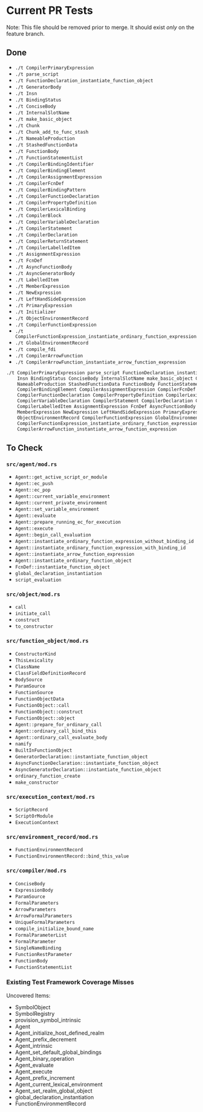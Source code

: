 # Current PR Tests

Note: This file should be removed prior to merge. It should exist _only_ on the feature branch.

## Done

* `./t CompilerPrimaryExpression`
* `./t parse_script`
* `./t FunctionDeclaration_instantiate_function_object`
* `./t GeneratorBody`
* `./t Insn`
* `./t BindingStatus`
* `./t ConciseBody`
* `./t InternalSlotName`
* `./t make_basic_object`
* `./t Chunk`
* `./t Chunk_add_to_func_stash`
* `./t NameableProduction`
* `./t StashedFunctionData`
* `./t FunctionBody`
* `./t FunctionStatementList`
* `./t CompilerBindingIdentifier`
* `./t CompilerBindingElement`
* `./t CompilerAssignmentExpression`
* `./t CompilerFcnDef`
* `./t CompilerBindingPattern`
* `./t CompilerFunctionDeclaration`
* `./t CompilerPropertyDefinition`
* `./t CompilerLexicalBinding`
* `./t CompilerBlock`
* `./t CompilerVariableDeclaration`
* `./t CompilerStatement`
* `./t CompilerDeclaration`
* `./t CompilerReturnStatement`
* `./t CompilerLabelledItem`
* `./t AssignmentExpression`
* `./t FcnDef`
* `./t AsyncFunctionBody`
* `./t AsyncGeneratorBody`
* `./t LabelledItem`
* `./t MemberExpression`
* `./t NewExpression`
* `./t LeftHandSideExpression`
* `./t PrimaryExpression`
* `./t Initializer`
* `./t ObjectEnvironmentRecord`
* `./t CompilerFunctionExpression`
* `./t CompilerFunctionExpression_instantiate_ordinary_function_expression`
* `./t GlobalEnvironmentRecord`
* `./t compile_fdi`
* `./t CompilerArrowFunction`
* `./t CompilerArrowFunction_instantiate_arrow_function_expression`

```bash
./t CompilerPrimaryExpression parse_script FunctionDeclaration_instantiate_function_object GeneratorBody \
    Insn BindingStatus ConciseBody InternalSlotName make_basic_object Chunk Chunk_add_to_func_stash \
    NameableProduction StashedFunctionData FunctionBody FunctionStatementList CompilerBindingIdentifier \
    CompilerBindingElement CompilerAssignmentExpression CompilerFcnDef CompilerBindingPattern \
    CompilerFunctionDeclaration CompilerPropertyDefinition CompilerLexicalBinding CompilerBlock \
    CompilerVariableDeclaration CompilerStatement CompilerDeclaration CompilerReturnStatement \
    CompilerLabelledItem AssignmentExpression FcnDef AsyncFunctionBody AsyncGeneratorBody LabelledItem \
    MemberExpression NewExpression LeftHandSideExpression PrimaryExpression Initializer compile_fdi \
    ObjectEnvironmentRecord CompilerFunctionExpression GlobalEnvironmentRecord CompilerArrowFunction \
    CompilerFunctionExpression_instantiate_ordinary_function_expression \
    CompilerArrowFunction_instantiate_arrow_function_expression
```

## To Check

### `src/agent/mod.rs`

* `Agent::get_active_script_or_module`
* `Agent::ec_push`
* `Agent::ec_pop`
* `Agent::current_variable_environment`
* `Agent::current_private_environment`
* `Agent::set_variable_environment`
* `Agent::evaluate`
* `Agent::prepare_running_ec_for_execution`
* `Agent::execute`
* `Agent::begin_call_evaluation`
* `Agent::instantiate_ordinary_function_expression_without_binding_id`
* `Agent::instantiate_ordinary_function_expression_with_binding_id`
* `Agent::instantiate_arrow_function_expression`
* `Agent::instantiate_ordinary_function_object`
* `FcnDef::instantiate_function_object`
* `global_declaration_instantiation`
* `script_evaluation`

### `src/object/mod.rs`

* `call`
* `initiate_call`
* `construct`
* `to_constructor`

### `src/function_object/mod.rs`

* `ConstructorKind`
* `ThisLexicality`
* `ClassName`
* `ClassFieldDefinitionRecord`
* `BodySource`
* `ParamSource`
* `FunctionSource`
* `FunctionObjectData`
* `FunctionObject::call`
* `FunctionObject::construct`
* `FunctionObject::object`
* `Agent::prepare_for_ordinary_call`
* `Agent::ordinary_call_bind_this`
* `Agent::ordinary_call_evaluate_body`
* `namify`
* `BuiltInFunctionObject`
* `GeneratorDeclaration::instantiate_function_object`
* `AsyncFunctionDeclaration::instantiate_function_object`
* `AsyncGeneratorDeclaration::instantiate_function_object`
* `ordinary_function_create`
* `make_constructor`

### `src/execution_context/mod.rs`

* `ScriptRecord`
* `ScriptOrModule`
* `ExecutionContext`

### `src/environment_record/mod.rs`

* `FunctionEnvironmentRecord`
* `FunctionEnvironmentRecord::bind_this_value`

### `src/compiler/mod.rs`

* `ConciseBody`
* `ExpressionBody`
* `ParamSource`
* `FormalParameters`
* `ArrowParameters`
* `ArrowFormalParameters`
* `UniqueFormalParameters`
* `compile_initialize_bound_name`
* `FormalParameterList`
* `FormalParameter`
* `SingleNameBinding`
* `FunctionRestParameter`
* `FunctionBody`
* `FunctionStatementList`

### Existing Test Framework Coverage Misses

Uncovered Items:

* SymbolObject
* SymbolRegistry
* provision_symbol_intrinsic
* Agent
* Agent_initialize_host_defined_realm
* Agent_prefix_decrement
* Agent_intrinsic
* Agent_set_default_global_bindings
* Agent_binary_operation
* Agent_evaluate
* Agent_execute
* Agent_prefix_increment
* Agent_current_lexical_environment
* Agent_set_realm_global_object
* global_declaration_instantiation
* FunctionEnvironmentRecord
